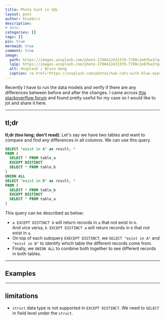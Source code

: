 ```yaml
---
title: Photo hunt in SQL
layout: post
author: bluebirz
description:
# date:
categories: []
tags: []
pin: true
mermaid: true
comment: true
image:
  path: https://images.unsplash.com/photo-1708412431379-7780c2e07ba3?q=80&w=1470&auto=format&fit=crop&ixlib=rb-4.1.0&ixid=M3wxMjA3fDB8MHxwaG90by1wYWdlfHx8fGVufDB8fHx8fA%3D%3D
  lqip: https://images.unsplash.com/photo-1708412431379-7780c2e07ba3?q=10&w=490&auto=format&fit=crop&ixlib=rb-4.1.0&ixid=M3wxMjA3fDB8MHxwaG90by1wYWdlfHx8fGVufDB8fHx8fA%3D%3D
  alt: Unsplash / Bruce Hong
  caption: <a href="https://unsplash.com/photos/two-cats-with-blue-eyes-sitting-next-to-each-other-hk-Dn8Jg1b0">Unsplash / Bruce Hong</a>
---
```


Recently I have to run the data models and verify if there are any differences between before and after the changes. I came across [this stackoverflow forum](<https://stackoverflow.com/questions/51311774/efficient-way-to-compare-two-tables-in-bigquery>) and found pretty useful for my case so I would like to jot and share it here.

---

## tl;dr

**tl;dr (too long; don't read)**: Let's say we have two tables and want to compare and find any differences in all columns. We can use this query.

```sql
SELECT "exist in A" as result, *
FROM (
  SELECT * FROM table_a
  EXCEPT DISTINCT 
  SELECT * FROM table_b
)
UNION ALL
SELECT "exist in B" as result, *
FROM (
  SELECT * FROM table_b
  EXCEPT DISTINCT
  SELECT * FROM table_a
)
```

This query can be described as below:

- `a EXCEPT DISTINCT b` will return records in `a` that not exist in `b`.  
  And vice versa, `b EXCEPT DISTINCT a` will return records in `b` that not exist in `a`.
- On top of each subquery `EXECEPT DISTINCT`, we `SELECT "exist in A"` and `"exist in B"` to identify which table the different records come from.
- Finally, we `UNION ALL` to combine both together to see different records in both tables.

---

## Examples

<!-- TODO: diagram.net -->

---

## limitations

- `struct` data type is not supported in `EXCEPT DISTINCT`. We need to `SELECT` in field level under the `struct`.

